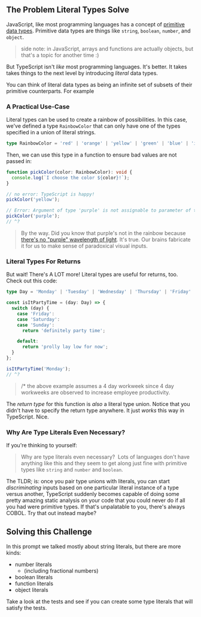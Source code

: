 ## The Problem Literal Types Solve

JavaScript, like most programming languages has a concept of [primitive data types](https://boboweike.cn/challenge/primitive-data-types). Primitive data types are things like `string`, `boolean`, `number`, and `object`.

> side note: in JavaScript, arrays and functions are actually objects, but that's a topic for another time :)

But TypeScript isn't _like_ most programming languages. It's better. It takes takes things to the next level by introducing _literal_ data types.

You can think of literal data types as being an infinite set of subsets of their primitive counterparts. For example

### A Practical Use-Case

Literal types can be used to create a rainbow of possibilities. In this case, we've defined a type `RainbowColor` that can only have one of the types specified in a union of literal strings.

```ts
type RainbowColor = 'red' | 'orange' | 'yellow' | 'green' | 'blue' | 'indigo' | 'violet';
```

Then, we can use this type in a function to ensure bad values are not passed in:

```ts
function pickColor(color: RainbowColor): void {
  console.log(`I choose the color ${color}!`);
}

// no error: TypeScript is happy!
pickColor('yellow');

// Error: Argument of type 'purple' is not assignable to parameter of type 'RainbowColor'.
pickColor('purple');
// ^?
```

> By the way. Did you know that purple's not in the rainbow because [there's no "purple" wavelength of light](https://www.youtube.com/results?search_query=purple+is+not+a+color). It's true. Our brains fabricate it for us to make sense of paradoxical visual inputs.

### Literal Types For Returns

But wait! There's A LOT more! Literal types are useful for returns, too. Check out this code:

```ts
type Day = 'Monday' | 'Tuesday' | 'Wednesday' | 'Thursday' | 'Friday' | 'Saturday' | 'Sunday';

const isItPartyTime = (day: Day) => {
  switch (day) {
    case 'Friday':
    case 'Saturday':
    case 'Sunday':
      return 'definitely party time';

    default:
      return 'prolly lay low for now';
  }
};

isItPartyTime('Monday');
// ^?
```

> /\* the above example assumes a 4 day workweek since 4 day workweeks are observed to increase employee productivity.

The _return type_ for this function is _also_ a literal type union. Notice that you didn't have to specify the return type anywhere. It just _works_ this way in TypeScript. Nice.

### Why Are Type Literals Even Necessary?

If you're thinking to yourself:

> Why are type literals even necessary?  Lots of languages don't have anything like this and they seem to get along just fine with primitive types like `string` and `number` and `boolean`.

The TLDR; is: once you pair type unions with literals, you can start _discriminating_ inputs based on one particular literal instance of a type versus another, TypeScript suddenly becomes capable of doing some pretty amazing static analysis on your code that you could never do if all you had were primitive types. If that's unpalatable to you, there's always COBOL. Try that out instead maybe?

## Solving this Challenge

In this prompt we talked mostly about string literals, but there are more kinds:

- number literals
  - (including fractional numbers)
- boolean literals
- function literals
- object literals

Take a look at the tests and see if you can create some type literals that will satisfy the tests.
